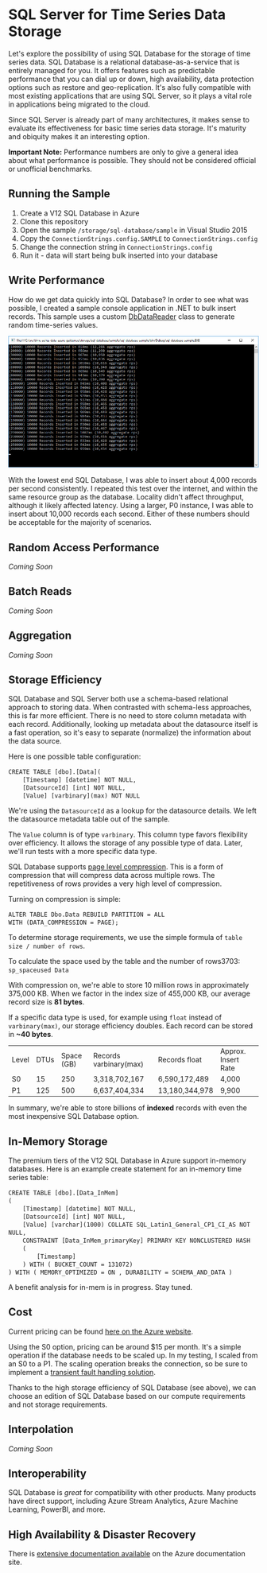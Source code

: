 # SQL Server for Time Series Data Storage

Let's explore the possibility of using SQL Database for the storage of time series data. SQL Database is a relational database-as-a-service that is entirely managed for you. It offers features such as predictable performance that you can dial up or down, high availability, data protection options such as restore and geo-replication. It's also fully compatible with most existing applications that are using SQL Server, so it plays a vital role in applications being migrated to the cloud.

Since SQL Server is already part of many architectures, it makes sense to evaluate its effectiveness for basic time series data storage. It's maturity and obiquity makes it an interesting option.

**Important Note:** Performance numbers are only to give a general idea about what performance is possible. They should not be considered official or unofficial benchmarks.

## Running the Sample

1. Create a V12 SQL Database in Azure
1. Clone this repository
1. Open the sample `/storage/sql-database/sample` in Visual Studio 2015
1. Copy the `ConnectionStrings.config.SAMPLE` to `ConnectionStrings.config`
1. Change the connection string in `ConnectionStrings.config`
1. Run it - data will start being bulk inserted into your database

## Write Performance

How do we get data quickly into SQL Database? In order to see what was possible, I created a sample console application in .NET to bulk insert records. This sample uses a custom [DbDataReader](https://msdn.microsoft.com/en-us/library/system.data.common.dbdatareader(v=vs.110).aspx) class to generate random time-series values.

![Bulk Insert Performance Screenshot](bulk-insert-performance-screenshot.jpg)

With the lowest end SQL Database, I was able to insert about 4,000 records per second consistently. I repeated this test over the internet, and within the same resource group as the database. Locality didn't affect throughput, although it likely affected latency. Using a larger, P0 instance, I was able to insert about 10,000 records each second. Either of these numbers should be acceptable for the majority of scenarios.


## Random Access Performance

*Coming Soon*

## Batch Reads

*Coming Soon*

## Aggregation

*Coming Soon*

## Storage Efficiency

SQL Database and SQL Server both use a schema-based relational approach to storing data. When contrasted with schema-less approaches, this is far more efficient. There is no need to store column metadata with each record. Additionally, looking up metadata about the datasource itself is a fast operation, so it's easy to separate (normalize) the information about the data source.

Here is one possible table configuration:

    CREATE TABLE [dbo].[Data](
        [Timestamp] [datetime] NOT NULL,
        [DatsourceId] [int] NOT NULL,
        [Value] [varbinary](max) NOT NULL
        
We're using the `DatasourceId` as a lookup for the datasource details. We left the datasource metadata table out of the sample.

The `Value` column is of type `varbinary`. This column type favors flexibility over efficiency. It allows the storage of any possible type of data. Later, we'll run tests with a more specific data type.

SQL Database supports [page level compression](https://msdn.microsoft.com/en-us/library/cc280464.aspx). This is a form of compression that will compress data across multiple rows. The repetitiveness of rows provides a very high level of compression.

Turning on compression is simple:

    ALTER TABLE Dbo.Data REBUILD PARTITION = ALL
    WITH (DATA_COMPRESSION = PAGE);
    
To determine storage requirements, we use the simple formula of `table size / number of rows`.

To calculate the space used by the table and the number of rows3703: `sp_spaceused Data`
    
With compression on, we're able to store 10 million rows in approximately 375,000 KB. When we factor in the index size of 455,000 KB, our average record size is **81 bytes**.

If a specific data type is used, for example using `float` instead of `varbinary(max)`, our storage efficiency doubles. Each record can be stored in **~40 bytes**.

<table>
    <tr>
        <td>Level</td>
        <td>DTUs</td>
        <td>Space (GB)</td>
        <td>Records varbinary(max)</td>
        <td>Records float</td>
        <td>Approx. Insert Rate</td>
    </tr>
    <tr>
        <td>S0</td>
        <td>15</td>
        <td>250</td>
        <td>3,318,702,167</td>
        <td>6,590,172,489</td>
        <td>4,000</td>
    </tr>
    <tr>
        <td>P1</td>
        <td>125</td>
        <td>500</td>
        <td>6,637,404,334</td>
        <td>13,180,344,978</td>
        <td>9,900</td>
    </tr>
</table>

In summary, we're able to store billions of **indexed** records with even the most inexpensive SQL Database option.

## In-Memory Storage

The premium tiers of the V12 SQL Database in Azure support in-memory databases. Here is an example create statement for an in-memory time series table:

    CREATE TABLE [dbo].[Data_InMem]
    (
        [Timestamp] [datetime] NOT NULL,
        [DatsourceId] [int] NOT NULL,
        [Value] [varchar](1000) COLLATE SQL_Latin1_General_CP1_CI_AS NOT NULL,
        CONSTRAINT [Data_InMem_primaryKey] PRIMARY KEY NONCLUSTERED HASH 
        (
            [Timestamp]
        ) WITH ( BUCKET_COUNT = 131072)
    ) WITH ( MEMORY_OPTIMIZED = ON , DURABILITY = SCHEMA_AND_DATA )
    
A benefit analysis for in-mem is in progress. Stay tuned.

## Cost

Current pricing can be found [here on the Azure website](https://azure.microsoft.com/en-us/pricing/details/sql-database/?b=16.50).

Using the S0 option, pricing can be around $15 per month. It's a simple operation if the database needs to be scaled up. In my testing, I scaled from an S0 to a P1. The scaling operation breaks the connection, so be sure to implement a [transient fault handling solution](https://msdn.microsoft.com/en-us/library/hh680934%28v=pandp.50%29.aspx).

Thanks to the high storage efficiency of SQL Database (see above), we can choose an edition of SQL Database based on our compute requirements and not storage requirements.

## Interpolation

*Coming Soon*

## Interoperability

SQL Database is *great* for compatibility with other products. Many products have direct support, including Azure Stream Analytics, Azure Machine Learning, PowerBI, and more.

## High Availability & Disaster Recovery

There is [extensive documentation available](https://azure.microsoft.com/en-us/documentation/articles/sql-database-business-continuity/) on the Azure documentation site.